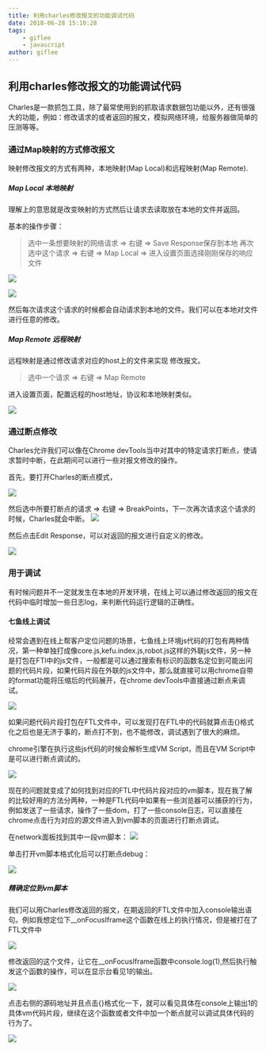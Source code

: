 ```yaml
---
title: 利用charles修改报文的功能调试代码
date: 2018-06-28 15:10:28
tags:
    - giflee
    - javascript
author: giflee
---
```


## 利用charles修改报文的功能调试代码
Charles是一款抓包工具，除了最常使用到的抓取请求数据包功能以外，还有很强大的功能，例如：修改请求的或者返回的报文，模拟网络环境，给服务器做简单的压测等等。
### 通过Map映射的方式修改报文
映射修改报文的方式有两种，本地映射(Map Local)和远程映射(Map Remote).
##### Map Local 本地映射
理解上的意思就是改变映射的方式然后让请求去读取放在本地的文件并返回。

基本的操作步骤： 

>选中一条想要映射的网络请求 => 右键 => Save Response保存到本地
>再次选中这个请求 => 右键 => Map Local => 进入设置页面选择刚刚保存的响应文件

![](利用charles修改报文的功能调试代码/t1.jpg)

![](利用charles修改报文的功能调试代码/t2.jpg)

然后每次请求这个请求的时候都会自动请求到本地的文件。我们可以在本地对文件进行任意的修改。

##### Map Remote 远程映射
远程映射是通过修改请求对应的host上的文件来实现
修改报文。
> 选中一个请求 => 右键 => Map Remote

进入设置页面，配置远程的host地址，协议和本地映射类似。

![](利用charles修改报文的功能调试代码/t3.jpg)

### 通过断点修改
Charles允许我们可以像在Chrome devTools当中对其中的特定请求打断点，使请求暂时中断，在此期间可以进行一些对报文修改的操作。

首先，要打开Charles的断点模式，

![](利用charles修改报文的功能调试代码/t4.jpg)

然后选中所要打断点的请求 => 右键 => BreakPoints，下一次再次请求这个请求的时候，Charles就会中断。
![](利用charles修改报文的功能调试代码/t5.jpg)

然后点击Edit Response，可以对返回的报文进行自定义的修改。

![](利用charles修改报文的功能调试代码/t6.jpg)

### 用于调试

有时候问题并不一定就发生在本地的开发环境，在线上可以通过修改返回的报文在代码中临时增加一些日志log，来判断代码运行逻辑的正确性。

#### 七鱼线上调试

经常会遇到在线上帮客户定位问题的场景，七鱼线上环境js代码的打包有两种情况，第一种单独打成像core.js,kefu.index.js,robot.js这样的外联js文件，另一种是打包在FTl中的js文件，一般都是可以通过搜索有标识的函数名定位到可能出问题的代码片段，如果代码片段在外联的js文件中，那么就直接可以用chrome自带的format功能将压缩后的代码展开，在chrome devTools中直接通过断点来调试。

![](利用charles修改报文的功能调试代码/t7.jpg)

如果问题代码片段打包在FTL文件中，可以发现打在FTL中的代码就算点击{}格式化之后也是无济于事的，断点打不到，也不能修改，调试遇到了很大的麻烦。

chrome引擎在执行这些js代码的时候会解析生成VM Script，而且在VM Script中是可以进行断点调试的。

![](利用charles修改报文的功能调试代码/t8.jpg)

现在的问题就变成了如何找到对应的FTL中代码片段对应的vm脚本，现在我了解的比较好用的方法分两种，一种是FTL代码中如果有一些浏览器可以捕获的行为，例如发送了一些请求，操作了一些dom，打了一些console日志，可以直接在chrome点击行为对应的源文件进入到vm脚本的页面进行打断点调试。

在network面板找到其中一段vm脚本：
![](利用charles修改报文的功能调试代码/t9.jpg)

单击打开vm脚本格式化后可以打断点debug：

![](利用charles修改报文的功能调试代码/t10.jpg)

##### 精确定位到vm脚本

我们可以用Charles修改返回的报文，在期返回的FTL文件中加入console输出语句。例如我想定位下__onFocusIframe这个函数在线上的执行情况，但是被打在了FTL文件中

![](利用charles修改报文的功能调试代码/t11.jpg)

修改返回的这个文件，让它在__onFocusIframe函数中console.log(1),然后执行触发这个函数的操作，可以在显示台看见1的输出。

![](利用charles修改报文的功能调试代码/t12.jpg)

点击右侧的源码地址并且点击{}格式化一下，就可以看见具体在console上输出1的具体vm代码片段，继续在这个函数或者文件中加一个断点就可以调试具体代码的行为了。

![](利用charles修改报文的功能调试代码/t13.jpg)





